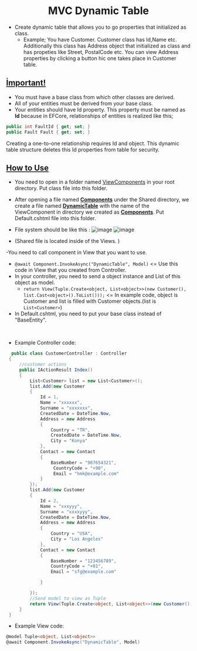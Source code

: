 <h1 align="center">MVC Dynamic Table</h1>

- Create dynamic table that allows you to go properties that initialized as class.
   - Example; You have Customer. Customer class has Id,Name etc. Additionally this class has Address object that initialized as class and has propeties like Street, PostalCode etc. You can view Address properties by clicking a button hic one takes place in Customer table.

<b><ins>İmportant!</ins></b>
-

- You must have a base class from which other classes are derived.
- All of your entities must be derived from your base class.
- Your entities should have Id property. This property must be named as <b>Id</b> because in EFCore, relationships of entities is realized like this;

```csharp
public int FaultId { get; set; }
public Fault Fault { get; set; }
```
Creating a one-to-one relationship requires Id and object. This dynamic table structure deletes this Id properties from table for security.

<b><ins>How to Use</ins></b>
- 

- You need to open in a folder named <ins>ViewComponents</ins> in your root directory. Put class file into this folder.
- After opening a file named <ins><b>Components</b></ins> under the Shared directory, we create a file named <ins><b>DynamicTable</b></ins> with the name of the ViewComponent in directory we created as <ins><b>Components</b></ins>. Put Default.cshtml file into this folder.

- File system should be like this :
![image](https://github.com/glitchedpng/MVCDynamicTable/assets/61805121/5d835620-a098-4419-ba20-1d0debc3274a)
![image](https://github.com/glitchedpng/MVCDynamicTable/assets/61805121/10b5e3a1-d711-4fd8-a384-c757a8dba851)
- (Shared file is located inside of the Views. )

-You need to call component in View that you want to use. 
 - ```@await Component.InvokeAsync("DynamicTable", Model)``` <= Use this code in View that you created from Controller.
 - In your controller, you need to send a object instance and List of this object as model.
    -  ```return View(Tuple.Create<object, List<object>>(new Customer(), list.Cast<object>().ToList()));``` <= In example code, object is Customer and list is filled with Customer objects.(list is ```List<Customer>```)
 - In Default.cshtml, you need to put your base class instead of "BaseEntity".
  <br>
  
 - Example Controller code:
   
```csharp
  public class CustomerController : Controller
 {
     //customer actions
     public IActionResult Index()
     {
         List<Customer> list = new List<Customer>();
         list.Add(new Customer
         {
             Id = 1,
             Name = "xxxxxx",
             Surname = "xxxxxxx",
             CreatedDate = DateTime.Now,
             Address = new Address
             {
                 Country = "TR",
                 CreatedDate = DateTime.Now,
                 City = "Konya"
             },
             Contact = new Contact
             {
                 BaseNumber = "987654321",
                  CountryCode = "+90",
                  Email = "hmk@example.com"
             }
         });
         list.Add(new Customer
         {
             Id = 2,
             Name = "xxxyyy",
             Surname = "xxxxyyy",
             CreatedDate = DateTime.Now,
             Address = new Address
             {
                 Country = "USA",
                 City = "Los Angeles"
             },
             Contact = new Contact
             {
                 BaseNumber = "123456789",
                 CountryCode = "+01",
                 Email = "sfg@example.com"

             }

         });
         //Send model to view as Tuple
         return View(Tuple.Create<object, List<object>>(new Customer(), list.Cast<object>().ToList()));
     }
 }
```
- Example View code:

```csharp
@model Tuple<object, List<object>>
@await Component.InvokeAsync("DynamicTable", Model)
```
